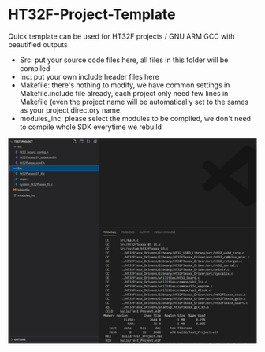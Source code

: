 # HT32F-Project-Template

Quick template can be used for HT32F projects / GNU ARM GCC with beautified outputs
- Src: put your source code files here, all files in this folder will be compiled
- Inc: put your own include header files here
- Makefile: there's nothing to modify, we have common settings in Makefile.include file already, each project only need few lines in Makefile (even the project name will be automatically set to the sames as your project directory name.
- modules_inc: please select the modules to be compiled, we don't need to compile whole SDK everytime we rebuild

![alt text](https://github.com/haindvn/HT32F-Project-Template/blob/main/screenshot.JPG)
